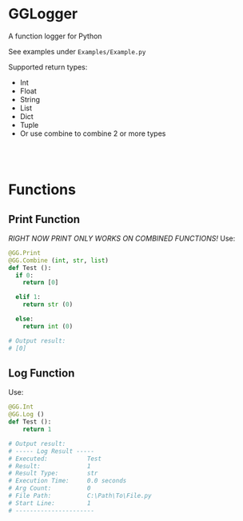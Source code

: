 # GGLogger
A function logger for Python

See examples under `Examples/Example.py`

Supported return types:
- Int
- Float
- String
- List
- Dict
- Tuple
- Or use combine to combine 2 or more types

<br><br>

# Functions
## Print Function
*RIGHT NOW PRINT ONLY WORKS ON COMBINED FUNCTIONS!*
Use:
```py
@GG.Print
@GG.Combine (int, str, list)
def Test ():
  if 0:
    return [0]

  elif 1:
    return str (0)

  else:
    return int (0)

# Output result:
# [0]
```

## Log Function
Use:
```py
@GG.Int
@GG.Log ()
def Test ():
    return 1

# Output result:
# ----- Log Result -----
# Executed:           Test
# Result:             1
# Result Type:        str
# Execution Time:     0.0 seconds
# Arg Count:          0
# File Path:          C:\Path\To\File.py
# Start Line:         1
# ----------------------
```
